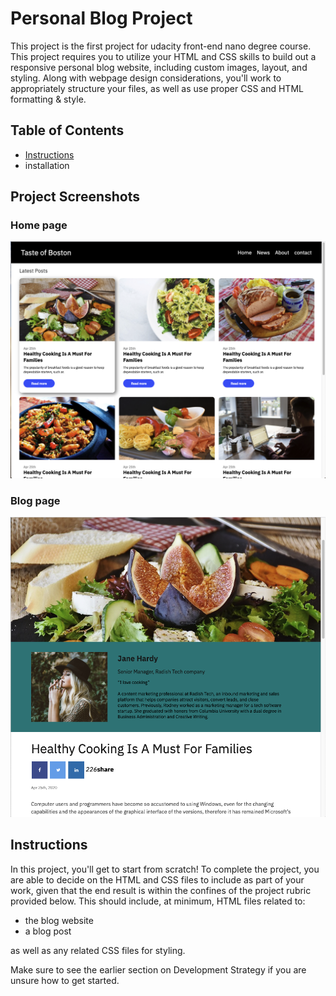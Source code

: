 # Personal Blog Project
This project is the first project for udacity front-end nano degree course. 
This project requires you to utilize your HTML and CSS skills to build out a responsive personal blog website, including custom images, layout, and styling. Along with webpage design considerations, you'll work to appropriately structure your files, as well as use proper CSS and HTML formatting & style.

## Table of Contents

* [Instructions](https://classroom.udacity.com/nanodegrees/nd0011/parts/819dc899-4e21-4884-b050-2328896d87c0/modules/a280da9f-d026-43e4-a06c-279d7bff7faa/lessons/07824c5b-26fb-4178-92f6-4709ddbc2bf0/project)
* installation

## Project Screenshots
### Home page
![Website Home Page Screenshot](/img/Homepage.png)
### Blog page
![Website Home Page Screenshot](/img/Blogpage.png)


## Instructions
In this project, you'll get to start from scratch! To complete the project, you are able to decide on the HTML and CSS files to include as part of your work, given that the end result is within the confines of the project rubric provided below. This should include, at minimum, HTML files related to:

* the blog website
* a blog post

as well as any related CSS files for styling.

Make sure to see the earlier section on Development Strategy if you are unsure how to get started.
